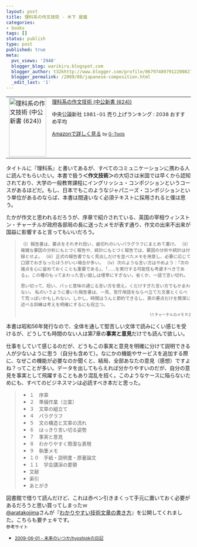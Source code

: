 ```yaml
---
layout: post
title: 理科系の作文技術 - 木下 是雄
categories:
- books
tags: []
status: publish
type: post
published: true
meta:
  pvc_views: '2948'
  blogger_blog: warikiru.blogspot.com
  blogger_author: t32khttp://www.blogger.com/profile/06797489791220082722noreply@blogger.com
  blogger_permalink: /2009/08/japanese-composition.html
  _edit_last: '1'
---
```

<table border="0" cellpadding="5">
<tbody>
<tr>
<td valign="top"><a href="http://www.amazon.co.jp/exec/obidos/ASIN/4121006240/warikiru-22/ref=nosim/" target="_blank"><img class="fig" src="http://ecx.images-amazon.com/images/I/31818M220JL._SL160_.jpg" border="0" alt="理科系の作文技術 (中公新書 (624))" width="101" height="160" /></a></td>
<td valign="top"><span style="font-size: 85%;"><a href="http://www.amazon.co.jp/%E7%90%86%E7%A7%91%E7%B3%BB%E3%81%AE%E4%BD%9C%E6%96%87%E6%8A%80%E8%A1%93-%E4%B8%AD%E5%85%AC%E6%96%B0%E6%9B%B8-624-%E6%9C%A8%E4%B8%8B-%E6%98%AF%E9%9B%84/dp/4121006240%3FSubscriptionId%3D15SMZCTB9V8NGR2TW082%26tag%3Dwarikiru-22%26linkCode%3Dxm2%26camp%3D2025%26creative%3D165953%26creativeASIN%3D4121006240" target="_blank">理科系の作文技術 (中公新書 (624))</a><img src="http://www.assoc-amazon.jp/e/ir?t=warikiru-22&amp;l=ur2&amp;o=9" border="0" alt="" width="1" height="1" />

中央公論新社  1981-01
売り上げランキング : 2038
おすすめ平均  <img src="http://g-images.amazon.com/images/G/01/detail/stars-4-5.gif" alt="" />

<a href="http://www.amazon.co.jp/%E7%90%86%E7%A7%91%E7%B3%BB%E3%81%AE%E4%BD%9C%E6%96%87%E6%8A%80%E8%A1%93-%E4%B8%AD%E5%85%AC%E6%96%B0%E6%9B%B8-624-%E6%9C%A8%E4%B8%8B-%E6%98%AF%E9%9B%84/dp/4121006240%3FSubscriptionId%3D15SMZCTB9V8NGR2TW082%26tag%3Dwarikiru-22%26linkCode%3Dxm2%26camp%3D2025%26creative%3D165953%26creativeASIN%3D4121006240" target="_blank">Amazonで詳しく見る</a> <span style="font-size: 85%;">by <a href="http://www.goodpic.com/mt/aws/index.html">G-Tools</a></span>

</span></td>
</tr>
</tbody>
</table>
タイトルに『理科系』と書いてあるが、すべてのコミュニケーションに携わる人に読んでもらいたい。本書で扱う<span style="font-weight: bold;">＜作文技術＞</span>の大切さは米国では早くから認知されており、大学の一般教育課程にイングリッシュ・コンポジションというコースがあるほどだ。もし、日本でもこのようなジャパニーズ・コンポジションという単位があるのならば、本書は間違いなく必須テキストに採用されると僕は思う。

たかが作文と思われるだろうが、序章で紹介されている、英国の宰相ウィンストン・チャーチルが政府各部局の長に送ったメモが表す通り、作文の出来不出来が国益に影響すると言ってもいいだろう。
<blockquote><span style="font-size: 85%;">（i）報告書は、要点をそれぞれ短い、歯切れのいいパラグラフにまとめて書け。
（ii）複雑な要因の分析にもとづく報告や、統計にもとづく報告では、要因の分析や統計は付録とせよ。
（iii）正式の報告書でなく見出しだけを並べたメモを用意し、必要に応じて口頭でおぎなったほうがいい場合が多い。
（iv）次のような言い方はやめよう：｢次の諸点を心に留めておくことも重要である｣、｢……を実行する可能性も考慮すべきである｣。この種のもってまわった言い廻しは埋草にすぎない。省くか、一語で言い切れ。

思い切って、短い、パッと意味の通じる言い方を使え。くだけすぎた言い方でもかまわない。
私のいうように書いた報告書は、一見、官庁用語をならべ立てた文書とくらべて荒っぽいかもしれない。しかし、時間はうんと節約できるし、真の要点だけを簡潔に述べる訓練は考えを明確にするにも役立つ。
<div style="text-align: right;"><span style="font-size: 85%;">1.1 チャーチルのメモ P.2</span></div>
</span></blockquote>
本書は昭和56年発行なので、全体を通して堅苦しい文体で読みにくい感じを受けるが、どうしても時間のない人は第7章の<span style="font-weight: bold;">事実と意見</span>だけでも読んで欲しい。

仕事をしていて感じるのだが、どうもこの事実と意見を明確に分けて説明できる人が少ないように思う（自分も含めて）。なにかの機能やサービスを追加する際に、なぜこの機能が必要なのか聞くと、結局、全部あなたの意見（感想）ですよね？ってことが多い。データを出してもらえれば分かりやすいのだが、自分の意見を事実として飛躍することもあり混乱を招く。このようなケースに陥らないためにも、すべてのビジネスマンは必読すべき本だと思った。
<blockquote>
<ul>
	<li><span style="font-size: small;">１　序章</span></li>
	<li><span style="font-size: small;">２　準備作業（立案）</span></li>
	<li><span style="font-size: small;">３　文章の組立て </span></li>
	<li><span style="font-size: small;">４　パラグラフ</span></li>
	<li><span style="font-size: small;">５　文の構造と文章の流れ</span></li>
	<li><span style="font-size: small;">６　はっきり言い切る姿勢</span></li>
	<li><span style="font-size: small;">７　事実と意見</span></li>
	<li><span style="font-size: small;">８　わかりやすく簡潔な表現 </span></li>
	<li><span style="font-size: small;">９　執筆メモ</span></li>
	<li><span style="font-size: small;">１０　手紙・説明書・原著論文 </span></li>
	<li><span style="font-size: small;">１１　学会講演の要領</span></li>
	<li><span style="font-size: small;">文献</span></li>
	<li><span style="font-size: small;">索引</span></li>
	<li><span style="font-size: small;">あとがき</span></li>
</ul>
</blockquote>
図書館で借りて読んだけど、これは赤ペン引きまくって手元に置いておく必要があるだろうと思い買ってしまったｗ
<div><a href="http://twitter.com/aratakojima/">@aratakojima</a>さんが『<a href="http://www.123kobe.com/doc/writing/">わかりやすい技術文章の書き方</a>』を公開してくれました。こちらも要チェキです。</div>
<div></div>
<div>
<div><span style="font-size: 85%;">参考サイト
</span>
<ul>
	<li><span style="font-size: 85%;"><a href="http://d.hatena.ne.jp/hyoshiok/20090601">2009-06-01 - 未来のいつか/hyoshiokの日記</a></span></li>
</ul>
</div>
</div>
